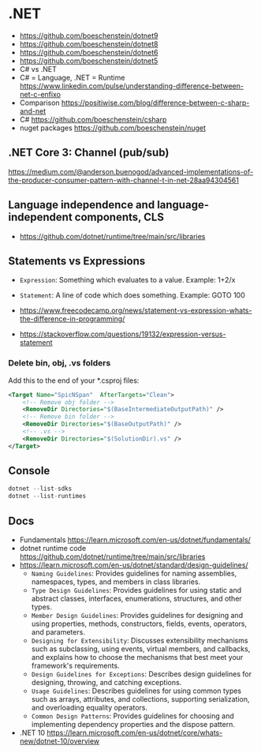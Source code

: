 # .NET

- <https://github.com/boeschenstein/dotnet9>
- <https://github.com/boeschenstein/dotnet8>
- <https://github.com/boeschenstein/dotnet6>
- <https://github.com/boeschenstein/dotnet5>
-  C# vs .NET
  - C# = Language, .NET = Runtime <https://www.linkedin.com/pulse/understanding-difference-between-net-c-enfixo>
  - Comparison <https://positiwise.com/blog/difference-between-c-sharp-and-net>
  - C# <https://github.com/boeschenstein/csharp>
- nuget packages <https://github.com/boeschenstein/nuget>

## .NET Core 3: Channel (pub/sub)

<https://medium.com/@anderson.buenogod/advanced-implementations-of-the-producer-consumer-pattern-with-channel-t-in-net-28aa94304561>

## Language independence and language-independent components, CLS

- <https://github.com/dotnet/runtime/tree/main/src/libraries>

## Statements vs Expressions

- `Expression`: Something which evaluates to a value. Example: 1+2/x
- `Statement`: A line of code which does something. Example: GOTO 100

- <https://www.freecodecamp.org/news/statement-vs-expression-whats-the-difference-in-programming/>
- <https://stackoverflow.com/questions/19132/expression-versus-statement>

### Delete bin, obj, .vs folders

Add this to the end of your *.csproj files:

```xml
<Target Name="SpicNSpan"  AfterTargets="Clean">
	<!-- Remove obj folder -->
	<RemoveDir Directories="$(BaseIntermediateOutputPath)" />
	<!-- Remove bin folder -->
	<RemoveDir Directories="$(BaseOutputPath)" />
	<!-- .vs -->
	<RemoveDir Directories="$(SolutionDir).vs" />
</Target>
```

## Console

```cs
dotnet --list-sdks
dotnet --list-runtimes
```

## Docs

- Fundamentals <https://learn.microsoft.com/en-us/dotnet/fundamentals/>
- dotnet runtime code <https://github.com/dotnet/runtime/tree/main/src/libraries>
- <https://learn.microsoft.com/en-us/dotnet/standard/design-guidelines/>
  - `Naming Guidelines`: Provides guidelines for naming assemblies, namespaces, types, and members in class libraries.
  - `Type Design Guidelines`: Provides guidelines for using static and abstract classes, interfaces, enumerations, structures, and other types.
  - `Member Design Guidelines`: Provides guidelines for designing and using properties, methods, constructors, fields, events, operators, and parameters.
  - `Designing for Extensibility`: Discusses extensibility mechanisms such as subclassing, using events, virtual members, and callbacks, and explains how to choose the mechanisms that best meet your framework's requirements.
  - `Design Guidelines for Exceptions`: Describes design guidelines for designing, throwing, and catching exceptions.
  - `Usage Guidelines`: Describes guidelines for using common types such as arrays, attributes, and collections, supporting serialization, and overloading equality operators.
  - `Common Design Patterns`: Provides guidelines for choosing and implementing dependency properties and the dispose pattern.
- .NET 10 <https://learn.microsoft.com/en-us/dotnet/core/whats-new/dotnet-10/overview>
  
